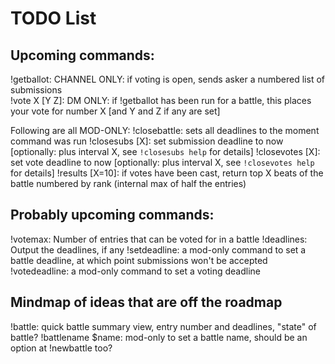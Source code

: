 # TODO List

## Upcoming commands: 

!getballot: CHANNEL ONLY: if voting is open, sends asker a numbered list of submissions  
!vote X [Y Z]: DM ONLY: if !getballot has been run for a battle, this places your vote for number X [and Y and Z if any are set]

Following are all MOD-ONLY:
!closebattle: sets all deadlines to the moment command was run
!closesubs [X]: set submission deadline to now [optionally: plus interval X, see `!closesubs help` for details]
!closevotes [X]: set vote deadline to now [optionally: plus interval X, see `!closevotes help` for details]
!results [X=10]: if votes have been cast, return top X beats of the battle numbered by rank (internal max of half the entries)

## Probably upcoming commands:

!votemax: Number of entries that can be voted for in a battle
!deadlines: Output the deadlines, if any
!setdeadline: a mod-only command to set a battle deadline, at which point submissions won't be accepted
!votedeadline: a mod-only command to set a voting deadline

## Mindmap of ideas that are off the roadmap

!battle: quick battle summary view, entry number and deadlines, "state" of battle?
!battlename $name: mod-only to set a battle name, should be an option at !newbattle too?
